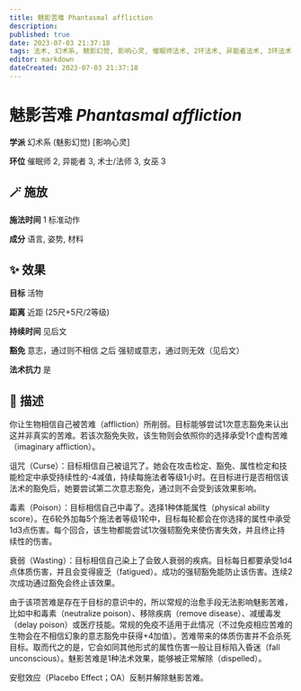 ```yaml
---
title: 魅影苦难 Phantasmal affliction
description: 
published: true
date: 2023-07-03 21:37:18
tags: 法术, 幻术系, 魅影幻觉, 影响心灵, 催眠师法术, 2环法术, 异能者法术, 3环法术, 术士/法师法术, 女巫法术
editor: markdown
dateCreated: 2023-07-03 21:37:18
---
```


# **魅影苦难** *Phantasmal affliction*

**学派** 幻术系 (魅影幻觉) \[影响心灵\] 

**环位** 催眠师 2, 异能者 3, 术士/法师 3, 女巫 3

## 🪄 施放

**施法时间** 1 标准动作

**成分** 语言, 姿势, 材料

## ✨ 效果 

**目标** 活物 

**距离** 近距 (25尺+5尺/2等级)  

**持续时间** 见后文 

**豁免** 意志，通过则不相信 之后 强韧或意志，通过则无效（见后文）

**法术抗力** 是

## 📖 描述

你让生物相信自己被苦难（affliction）所削弱。目标能够尝试1次意志豁免来认出这并非真实的苦难。若该次豁免失败，该生物则会依照你的选择承受1个虚构苦难（imaginary affliction）。

诅咒（Curse）：目标相信自己被诅咒了。她会在攻击检定、豁免、属性检定和技能检定中承受持续性的-4减值，持续每施法者等级1小时。在目标进行是否相信该法术的豁免后，她要尝试第二次意志豁免，通过则不会受到该效果影响。

毒素（Poison）：目标相信自己中毒了。选择1种体能属性（physical ability score）。在6轮外加每5个施法者等级1轮中，目标每轮都会在你选择的属性中承受1d3点伤害。每个回合，该生物都能尝试1次强韧豁免来使伤害失效，并且终止持续性的伤害。

衰弱（Wasting）：目标相信自己染上了会致人衰弱的疾病。目标每日都要承受1d4点体质伤害，并且会变得疲乏（fatigued）。成功的强韧豁免能防止该伤害。连续2次成功通过豁免会终止该效果。

由于该项苦难是存在于目标的意识中的，所以常规的治愈手段无法影响魅影苦难，比如中和毒素（neutralize poison）、移除疾病（remove disease）、减缓毒发（delay poison）或医疗技能。常规的免疫不适用于此情况（不过免疫相应苦难的生物会在不相信幻象的意志豁免中获得+4加值）。苦难带来的体质伤害并不会杀死目标。取而代之的是，它会如同其他形式的属性伤害一般让目标陷入昏迷（fall unconscious）。魅影苦难是1种法术效果，能够被正常解除（dispelled）。

安慰效应（Placebo Effect；OA）反制并解除魅影苦难。
    